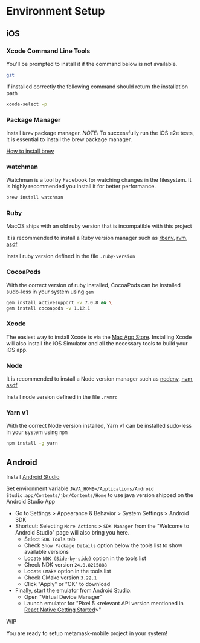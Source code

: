 # Environment Setup

## iOS

### Xcode Command Line Tools

You'll be prompted to install it if the command below is not available.
```bash
git
```

If installed correctly the following command should return the installation path
```bash
xcode-select -p
```

### Package Manager

Install `brew` package manager. 
_NOTE:_ To successfully run the iOS e2e tests, it is essential to install the brew package manager.  

[How to install brew](https://brew.sh/#install)


### watchman

Watchman is a tool by Facebook for watching changes in the filesystem. It is highly recommended you install it for better performance.

```bash
brew install watchman
```

### Ruby

MacOS ships with an old ruby version that is incompatible with this project

It is recommended to install a Ruby version manager such as [rbenv](https://github.com/rbenv/rbenv?tab=readme-ov-file#installation), [rvm](https://github.com/rvm/rvm?tab=readme-ov-file#installing-rvm), [asdf](https://asdf-vm.com/guide/getting-started.html#_3-install-asdf)

Install ruby version defined in the file `.ruby-version`

### CocoaPods

With the correct version of ruby installed, CocoaPods can be installed sudo-less in your system using `gem`
```bash
gem install activesupport -v 7.0.8 && \
gem install cocoapods -v 1.12.1
```

### Xcode

The easiest way to install Xcode is via the [Mac App Store](https://itunes.apple.com/us/app/xcode/id497799835?mt=12). Installing Xcode will also install the iOS Simulator and all the necessary tools to build your iOS app.

### Node

It is recommended to install a Node version manager such as [nodenv](https://github.com/nodenv/nodenv?tab=readme-ov-file#installation), [nvm](https://github.com/nvm-sh/nvm?tab=readme-ov-file#installing-and-updating), [asdf](https://asdf-vm.com/guide/getting-started.html#_3-install-asdf)

Install node version defined in the file `.nvmrc`

### Yarn v1

With the correct Node version installed, Yarn v1 can be installed sudo-less in your system using `npm`
```bash
npm install -g yarn
```

## Android

Install [Android Studio](https://developer.android.com/studio)

Set environment variable `JAVA_HOME=/Applications/Android Studio.app/Contents/jbr/Contents/Home` to use java version shipped on the Android Studio App 

   
   - Go to Settings > Appearance & Behavior > System Settings > Android SDK
   - Shortcut: Selecting `More Actions` > `SDK Manager` from the "Welcome to Android Studio" page will also bring you here.
     - Select `SDK Tools` tab
     - Check `Show Package Details` option below the tools list to show available versions
     - Locate `NDK (Side-by-side)` option in the tools list
     - Check NDK version `24.0.8215888`
     - Locate `CMake` option in the tools list
     - Check CMake version `3.22.1`
     - Click "Apply" or "OK" to download
   - Finally, start the emulator from Android Studio:
     - Open "Virtual Device Manager"
     - Launch emulator for "Pixel 5 <relevant API version mentioned in [React Native Getting Started](https://reactnative.dev/docs/environment-setup#installing-dependencies)>"

WIP

You are ready to setup metamask-mobile project in your system!
